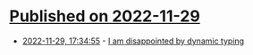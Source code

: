 # [Published on 2022-11-29](index.md)

* [2022-11-29, 17:34:55](https://lobste.rs/s/yog9fh/i_am_disappointed_by_dynamic_typing) - [I am disappointed by dynamic typing](https://buttondown.email/hillelwayne/archive/i-am-disappointed-by-dynamic-typing/)
